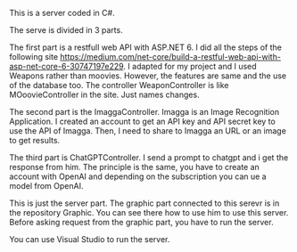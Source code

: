 This is a server coded in C#. 

The serve is divided in 3 parts.

The first part is a restfull web API with ASP.NET 6. I did all the steps of the following site https://medium.com/net-core/build-a-restful-web-api-with-asp-net-core-6-30747197e229. 
I adapted for my project and I used Weapons rather than moovies.
However, the features are same and the use of the database too.
The controller WeaponController is like MOoovieController in the site. Just names changes.

The second part is the ImaggaController. Imagga is an Image Recognition Application.
I created an account to get an API key and API secret key to use the API of Imagga. 
Then, I need to share to Imagga an URL or an image to get results.

The third part is ChatGPTController. 
I send a prompt to chatgpt and i get the response from him.
The principle is the same, you have to create an account with OpenAI and depending on the subscription you can ue a model from OpenAI.

This is just the server part. The graphic part connected to this serevr is in the repository Graphic.
You can see there how to use him to use this server.
Before asking request from the graphic part, you have to run the server.

You can use Visual Studio to run the server.
